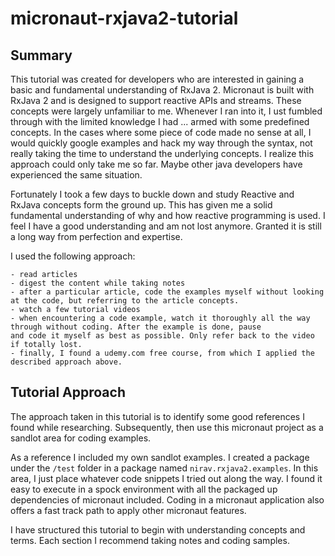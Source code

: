 # micronaut-rxjava2-tutorial

## Summary 

This tutorial was created for developers who are interested in gaining a basic and fundamental understanding of RxJava 2.
Micronaut is built with RxJava 2 and is designed to support reactive APIs and streams. These concepts were largely unfamiliar to me. 
Whenever I ran into it, I  ust fumbled through with the limited knowledge I had ... armed with some predefined concepts. 
In the cases where some piece of code made no sense at all, I would quickly google examples and hack my way through the syntax, not really taking the time to 
understand the underlying concepts.  I realize this approach could only take me so far. Maybe other java developers have experienced the same situation.

Fortunately I took a few days to buckle down and study Reactive and RxJava concepts form the ground up. This has given me a solid fundamental
understanding of why and how reactive programming is used.  I feel I have a good understanding and am not lost anymore. Granted 
it is still a long way from perfection and expertise.

I used the following approach:

    - read articles
    - digest the content while taking notes
    - after a particular article, code the examples myself without looking at the code, but referring to the article concepts.
    - watch a few tutorial videos
    - when encountering a code example, watch it thoroughly all the way through without coding. After the example is done, pause
    and code it myself as best as possible. Only refer back to the video if totally lost. 
    - finally, I found a udemy.com free course, from which I applied the described approach above.
    
## Tutorial Approach

The approach taken in this tutorial is to identify some good references I found while researching. Subsequently, then use this micronaut
project as a sandlot area for coding examples. 

As a reference I included my own sandlot examples. I created a package under the `/test` folder in a package named `nirav.rxjava2.examples`. 
In this area, I just place whatever code snippets I tried out along the way. I found it easy to execute in a spock environment
with all the packaged up dependencies of micronaut included. Coding in a micronaut application also offers a fast track path to 
apply other micronaut features. 

I have structured this tutorial to begin with understanding concepts and terms. Each section I recommend taking notes and coding samples.

